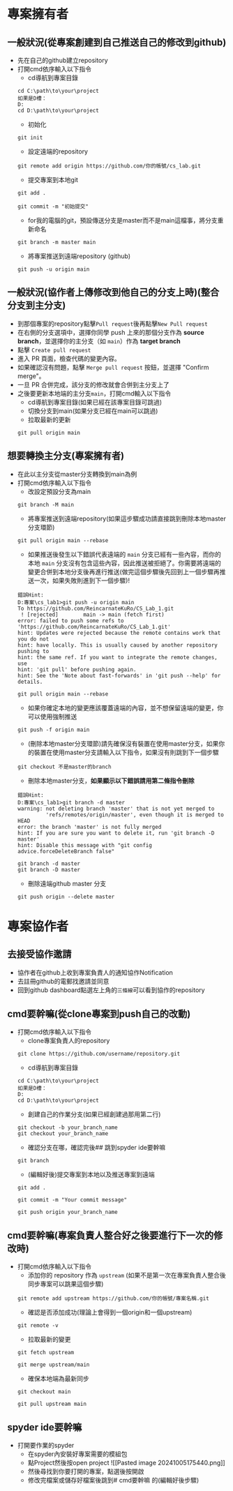 # 專案擁有者
## 一般狀況(從專案創建到自己推送自己的修改到github)
- 先在自己的github建立repository
- 打開cmd依序輸入以下指令
	- cd導航到專案目錄
	```
	cd C:\path\to\your\project
	如果是D槽：
	D:
	cd D:\path\to\your\project
	```
	- 初始化
	```
	git init
	```
	- 設定遠端的repository
	```
	git remote add origin https://github.com/你的帳號/cs_lab.git
	```
	- 提交專案到本地git
	```
	git add .
	```
	```
	git commit -m "初始提交"
	```
	- for我的電腦的git，預設傳送分支是master而不是main這檔事，將分支重新命名
	```
	git branch -m master main
	```
	- 將專案推送到遠端repository (github)
	```
	git push -u origin main
	```

## 一般狀況(協作者上傳修改到他自己的分支上時)(整合分支到主分支)
- 到那個專案的repository點擊`Pull request`後再點擊`New Pull request`
- 在右側的分支選項中，選擇你同學 push 上來的那個分支作為 **source branch**，並選擇你的主分支（如 `main`）作為 **target branch**
- 點擊 `Create pull request`
-  進入 PR 頁面，檢查代碼的變更內容。
- 如果確認沒有問題，點擊 `Merge pull request` 按鈕，並選擇 "Confirm merge"。
- 一旦 PR 合併完成，該分支的修改就會合併到主分支上了
- 之後要更新本地端的主分支`main`，打開cmd輸入以下指令
	- cd導航到專案目錄(如果已經在該專案目錄可跳過)
	- 切換分支到main(如果分支已經在main可以跳過)
	- 拉取最新的更新
	```
	git pull origin main
	```
## 想要轉換主分支(專案擁有者)
- 在此以主分支從master分支轉換到main為例
- 打開cmd依序輸入以下指令
	- 改設定預設分支為main
	```
	git branch -M main
	```
	- 將專案推送到遠端repository(如果這步驟成功請直接跳到刪除本地master分支環節)
	```
	git pull origin main --rebase
	```
	- 如果推送後發生以下錯誤代表遠端的 `main` 分支已經有一些內容，而你的本地 `main` 分支沒有包含這些內容，因此推送被拒絕了。你需要將遠端的變更合併到本地分支後再進行推送(做完這個步驟後先回到上一個步驟再推送一次，如果失敗則進到下一個步驟)!
	```
	錯誤Hint:
	D:專案\cs_lab1>git push -u origin main
    To https://github.com/ReincarnateKuRo/CS_Lab_1.git
     ! [rejected]        main -> main (fetch first)
    error: failed to push some refs to 'https://github.com/ReincarnateKuRo/CS_Lab_1.git'
    hint: Updates were rejected because the remote contains work that you do not
    hint: have locally. This is usually caused by another repository pushing to
    hint: the same ref. If you want to integrate the remote changes, use
    hint: 'git pull' before pushing again.
    hint: See the 'Note about fast-forwards' in 'git push --help' for details.
    ```
	```
	git pull origin main --rebase
	```
	- 如果你確定本地的變更應該覆蓋遠端的內容，並不想保留遠端的變更，你可以使用強制推送
	```
	git push -f origin main
	```
	- (刪除本地master分支環節)請先確保沒有裝置在使用master分支，如果你的裝置在使用master分支請輸入以下指令，如果沒有則跳到下一個步驟
	```
	git checkout 不是master的branch
	```
	- 刪除本地master分支，**如果顯示以下錯誤請用第二條指令刪除**
	```
	錯誤Hint:
	D:專案\cs_lab1>git branch -d master
    warning: not deleting branch 'master' that is not yet merged to
             'refs/remotes/origin/master', even though it is merged to HEAD
    error: the branch 'master' is not fully merged
    hint: If you are sure you want to delete it, run 'git branch -D master'
    hint: Disable this message with "git config advice.forceDeleteBranch false"
    ```
	```
	git branch -d master
	git branch -D master
	```
	- 刪除遠端github master 分支
	```
	git push origin --delete master
	```
	
	
# 專案協作者
## 去接受協作邀請
- 協作者在github上收到專案負責人的通知協作Notification
- 去註冊github的電郵找邀請並同意
- 回到github dashboard點選左上角的`三條線`可以看到協作的repository
## cmd要幹嘛(從clone專案到push自己的改動)
- 打開cmd依序輸入以下指令
	- clone專案負責人的repository
	```
	git clone https://github.com/username/repository.git
	```
	- cd導航到專案目錄
	```
	cd C:\path\to\your\project
	如果是D槽：
	D:
	cd D:\path\to\your\project
	```
	- 創建自己的作業分支(如果已經創建過那用第二行)
	```
	git checkout -b your_branch_name
	git checkout your_branch_name
	```
	- 確認分支在哪，確認完後## 跳到spyder ide要幹嘛
	```
	git branch
	```
	- (編輯好後)提交專案到本地以及推送專案到遠端
	```
	git add .
	```
	```
	git commit -m "Your commit message"
	```
	```
	git push origin your_branch_name
	```
## cmd要幹嘛(專案負責人整合好之後要進行下一次的修改時)
- 打開cmd依序輸入以下指令
	- 添加你的 repository 作為 `upstream` (如果不是第一次在專案負責人整合後同步專案可以跳果這個步驟)
	```
	git remote add upstream https://github.com/你的帳號/專案名稱.git
	```
	- 確認是否添加成功(理論上會得到一個origin和一個upstream)
	```
	git remote -v
	```
	- 拉取最新的變更
	```
	git fetch upstream
	```
	```
	git merge upstream/main
	```
	- 確保本地端為最新同步
	```
	git checkout main
	```
	```
	git pull upstream main
	```
## spyder ide要幹嘛
- 打開要作業的spyder
	- 在spyder內安裝好專案需要的模組包
	- 點Project然後按open project ![[Pasted image 20241005175440.png]]
	- 然後尋找到你要打開的專案，點選後按開啟
	- 修改完檔案或儲存好檔案後跳到# cmd要幹嘛 的(編輯好後步驟)